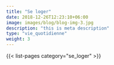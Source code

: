 ```yaml
---
title: "Se loger"
date: 2018-12-26T12:23:10+06:00
image: images/blog/blog-img-3.jpg
description: "this is meta description"
type: "vie_quotidienne"
weight: 3
---
```


{{< list-pages category="se_loger" >}}